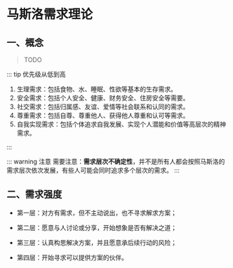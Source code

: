 # 马斯洛需求理论

## 一、概念

> TODO

::: tip 优先级从低到高

1. 生理需求：包括食物、水、睡眠、性欲等基本的生存需求。
2. 安全需求：包括个人安全、健康、财务安全、住房安全等需要。
3. 社交需求：包括归属感、友谊、爱情等社会联系和认同的需求。
4. 尊重需求：包括自尊、尊重他人、获得他人尊重和认可等需求。
5. 自我实现需求：包括个体追求自我发展、实现个人潜能和价值等高层次的精神需求。

:::

::: warning 注意
需要注意：**需求层次不确定性**，并不是所有人都会按照马斯洛的需求层次依次发展，有些人可能会同时追求多个层次的需求。
:::

## 二、需求强度

- 第一层：对方有需求，但不主动说出，也不寻求解求方案；

- 第二层：愿意与人讨论或分享，开始想象是否有解决之道；

- 第三层：认真构思解决方案，并且愿意承后续行动的风险；

- 第四层：开始寻求可以提供方案的伙伴。
